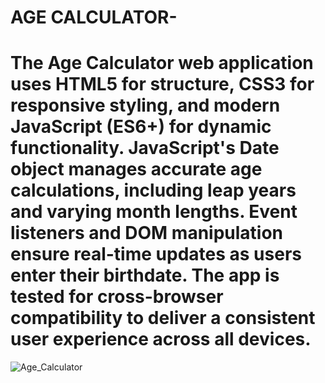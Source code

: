 # AGE CALCULATOR-


# The Age Calculator web application uses HTML5 for structure, CSS3 for responsive styling, and modern JavaScript (ES6+) for dynamic functionality. JavaScript's Date object manages accurate age calculations, including leap years and varying month lengths. Event listeners and DOM manipulation ensure real-time updates as users enter their birthdate. The app is tested for cross-browser compatibility to deliver a consistent user experience across all devices.

![Age_Calculator](https://github.com/Shreya257/Age-Calculator/assets/76741091/2c6b1dbc-55db-4d10-9d23-eabe64b54a42)
